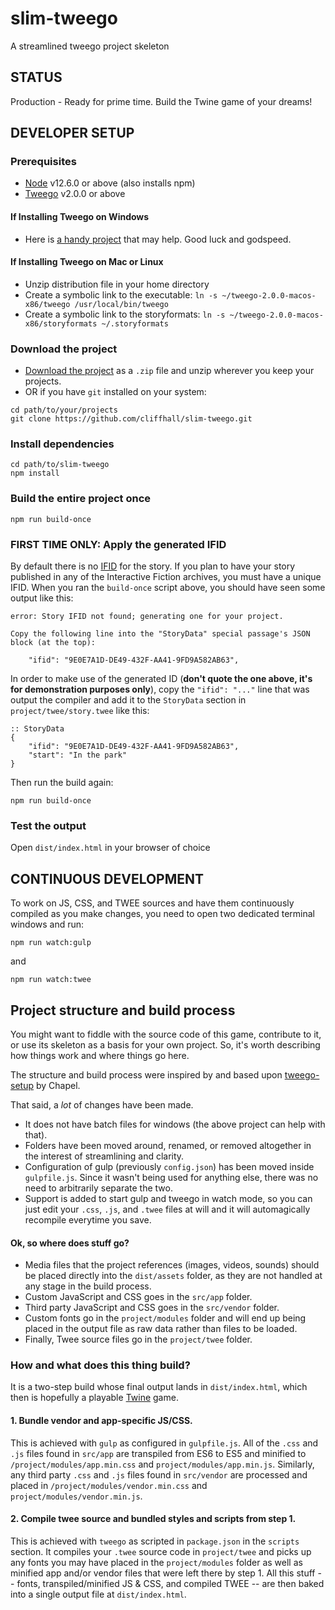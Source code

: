 # slim-tweego
A streamlined tweego project skeleton

## STATUS
Production - Ready for prime time. Build the Twine game of your dreams!

## DEVELOPER SETUP
### Prerequisites
* [Node](https://nodejs.org/en/download/) v12.6.0 or above (also installs npm)
* [Tweego](https://www.motoslave.net/tweego/) v2.0.0 or above

#### If Installing Tweego on Windows
* Here is [a handy project](https://github.com/ChapelR/tweego-installer) that may help. Good luck and godspeed.

#### If Installing Tweego on Mac or Linux
* Unzip distribution file in your home directory
* Create a symbolic link to the executable: ```ln -s ~/tweego-2.0.0-macos-x86/tweego /usr/local/bin/tweego```
* Create a symbolic link to the storyformats: ```ln -s ~/tweego-2.0.0-macos-x86/storyformats ~/.storyformats```

### Download the project
* [Download the project](https://github.com/cliffhall/mars-colony/archive/master.zip) as a ```.zip``` file and unzip wherever you keep your projects.
* OR if you have ```git``` installed on your system:
```
cd path/to/your/projects
git clone https://github.com/cliffhall/slim-tweego.git
```

### Install dependencies
```
cd path/to/slim-tweego
npm install
```

### Build the entire project once
```
npm run build-once
```

### FIRST TIME ONLY: Apply the generated IFID
By default there is no [IFID](http://babel.ifarchive.org/) for the story. If you plan to have your story published in any of the Interactive Fiction archives, you must have a unique IFID. When you ran the ```build-once``` script above, you should have seen some output like this:
```
error: Story IFID not found; generating one for your project.

Copy the following line into the "StoryData" special passage's JSON block (at the top):

	"ifid": "9E0E7A1D-DE49-432F-AA41-9FD9A582AB63",

```

In order to make use of the generated ID (**don't quote the one above, it's for demonstration purposes only**), copy the ```"ifid": "..."``` line that was output the compiler and add it to the ```StoryData``` section  in ```project/twee/story.twee``` like this:

```
:: StoryData
{
	"ifid": "9E0E7A1D-DE49-432F-AA41-9FD9A582AB63",
	"start": "In the park"
}
```

Then run the build again:
```
npm run build-once
```


### Test the output
Open ```dist/index.html``` in your browser of choice

## CONTINUOUS DEVELOPMENT
To work on JS, CSS, and TWEE sources and have them continuously compiled as you make changes, you need to open two dedicated terminal windows and run:
```
npm run watch:gulp
```

and

``` 
npm run watch:twee
```

## Project structure and build process
You might want to fiddle with the source code of this game, contribute to it, or use its skeleton as a basis for your own project. So, it's worth describing how things work and where things go here.

The structure and build process were  inspired by and based upon [tweego-setup](https://github.com/ChapelR/tweego-setup) by Chapel.

That said, a *lot* of changes have been made.
* It does not have batch files for windows (the above project can help with that).
* Folders have been moved around, renamed, or removed altogether in the interest of streamlining and clarity.
* Configuration of gulp (previously ```config.json```) has been moved inside ```gulpfile.js```. Since it wasn't being used for anything else, there was no need to arbitrarily separate the two. 
* Support is added to start gulp and tweego in watch mode, so you can just edit your ```.css```, ```.js```, and ```.twee``` files at will and it will automagically recompile everytime you save.

#### Ok, so where does stuff go?
* Media files that the project references (images, videos, sounds) should be placed directly into the ```dist/assets``` folder, as they are not handled at any stage in the build process.
* Custom JavaScript and CSS goes in the ```src/app``` folder.
* Third party JavaScript and CSS goes in the ```src/vendor``` folder. 
* Custom fonts go in the ```project/modules``` folder and will end up being placed in the output file as raw data rather than files to be loaded.
* Finally, Twee source files go in the ```project/twee``` folder.

### How and what does this thing build?
It is a two-step build whose final output lands in ```dist/index.html```, which then is hopefully a playable [Twine](https://twinery.org/) game.

#### 1. Bundle vendor and app-specific JS/CSS.
This is achieved with ```gulp``` as configured in ```gulpfile.js```. All of the ```.css``` and ```.js``` files found in ```src/app``` are transpiled from ES6 to ES5 and minified to ```/project/modules/app.min.css``` and ```project/modules/app.min.js```. Similarly, any third party ```.css``` and ```.js``` files found in ```src/vendor``` are processed and placed in ```/project/modules/vendor.min.css``` and ```project/modules/vendor.min.js```.

#### 2. Compile twee source and bundled styles and scripts from step 1.
This is achieved with ```tweego``` as scripted in ```package.json``` in the ```scripts``` section. It compiles your ```.twee``` source code in ```project/twee``` and picks up any fonts you may have placed in the ```project/modules``` folder as well as minified app and/or vendor files that were left there by step 1. All this stuff -- fonts, transpiled/minified JS & CSS, and compiled TWEE -- are then baked into a single output file at ```dist/index.html```.
